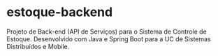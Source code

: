 # estoque-backend
Projeto de Back-end (API de Serviços) para o Sistema de Controle de Estoque. Desenvolvido com Java e Spring Boot para a UC de Sistemas Distribuídos e Mobile.
